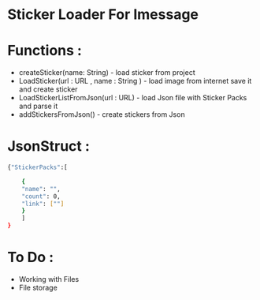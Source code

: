 # Sticker Loader For Imessage


# Functions :

- createSticker(name: String) -  load sticker from project 
- LoadSticker(url : URL , name : String ) - load image from internet save it and create sticker
- LoadStickerListFromJson(url : URL)  - load Json file  with Sticker Packs and parse it 
- addStickersFromJson() - create stickers from Json


   

# JsonStruct :

```sh
{"StickerPacks":[ 

    {
    "name": "",
    "count": 0,
    "link": [""]
    }
    ]
}
```
# To Do :

- Working with Files
- File storage


